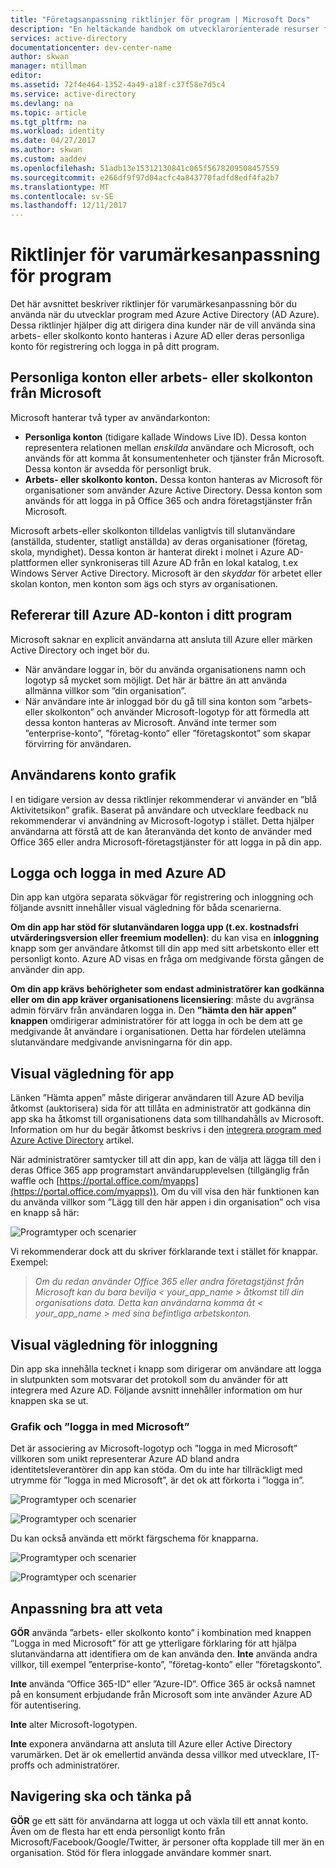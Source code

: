```yaml
---
title: "Företagsanpassning riktlinjer för program | Microsoft Docs"
description: "En heltäckande handbok om utvecklarorienterade resurser för Azure Active Directory"
services: active-directory
documentationcenter: dev-center-name
author: skwan
manager: mtillman
editor: 
ms.assetid: 72f4e464-1352-4a49-a18f-c37f58e7d5c4
ms.service: active-directory
ms.devlang: na
ms.topic: article
ms.tgt_pltfrm: na
ms.workload: identity
ms.date: 04/27/2017
ms.author: skwan
ms.custom: aaddev
ms.openlocfilehash: 51adb13e15312130841c065f5678209508457559
ms.sourcegitcommit: e266df9f97d04acfc4a843770fadfd8edf4fa2b7
ms.translationtype: MT
ms.contentlocale: sv-SE
ms.lasthandoff: 12/11/2017
---
```

# <a name="branding-guidelines-for-applications"></a>Riktlinjer för varumärkesanpassning för program
Det här avsnittet beskriver riktlinjer för varumärkesanpassning bör du använda när du utvecklar program med Azure Active Directory (AD Azure). Dessa riktlinjer hjälper dig att dirigera dina kunder när de vill använda sina arbets- eller skolkonto konto hanteras i Azure AD eller deras personliga konto för registrering och logga in på ditt program.

## <a name="personal-accounts-vs-work-or-school-accounts-from-microsoft"></a>Personliga konton eller arbets- eller skolkonton från Microsoft
Microsoft hanterar två typer av användarkonton:

* **Personliga konton** (tidigare kallade Windows Live ID). Dessa konton representera relationen mellan *enskilda* användare och Microsoft, och används för att komma åt konsumentenheter och tjänster från Microsoft. Dessa konton är avsedda för personligt bruk.
* **Arbets- eller skolkonto konton.** Dessa konton hanteras av Microsoft för organisationer som använder Azure Active Directory. Dessa konton som används för att logga in på Office 365 och andra företagstjänster från Microsoft.

Microsoft arbets-eller skolkonton tilldelas vanligtvis till slutanvändare (anställda, studenter, statligt anställda) av deras organisationer (företag, skola, myndighet). Dessa konton är hanterat direkt i molnet i Azure AD-plattformen eller synkroniseras till Azure AD från en lokal katalog, t.ex Windows Server Active Directory. Microsoft är den *skyddar* för arbetet eller skolan konton, men konton som ägs och styrs av organisationen.

## <a name="referring-to-azure-ad-accounts-in-your-application"></a>Refererar till Azure AD-konton i ditt program
Microsoft saknar en explicit användarna att ansluta till Azure eller märken Active Directory och inget bör du.

* När användare loggar in, bör du använda organisationens namn och logotyp så mycket som möjligt. Det här är bättre än att använda allmänna villkor som ”din organisation”.
* När användare inte är inloggad bör du gå till sina konton som ”arbets- eller skolkonton” och använder Microsoft-logotyp för att förmedla att dessa konton hanteras av Microsoft. Använd inte termer som ”enterprise-konto”, ”företag-konto” eller ”företagskontot” som skapar förvirring för användaren.

## <a name="user-account-pictogram"></a>Användarens konto grafik
I en tidigare version av dessa riktlinjer rekommenderar vi använder en ”blå Aktivitetsikon” grafik. Baserat på användare och utvecklare feedback nu rekommenderar vi användning av Microsoft-logotyp i stället. Detta hjälper användarna att förstå att de kan återanvända det konto de använder med Office 365 eller andra Microsoft-företagstjänster för att logga in på din app.

## <a name="signing-up-and-signing-in-with-azure-ad"></a>Logga och logga in med Azure AD
Din app kan utgöra separata sökvägar för registrering och inloggning och följande avsnitt innehåller visual vägledning för båda scenarierna.

**Om din app har stöd för slutanvändaren logga upp (t.ex. kostnadsfri utvärderingsversion eller freemium modellen)**: du kan visa en **inloggning** knapp som ger användare åtkomst till din app med sitt arbetskonto eller ett personligt konto. Azure AD visas en fråga om medgivande första gången de använder din app.

**Om din app krävs behörigheter som endast administratörer kan godkänna eller om din app kräver organisationens licensiering**: måste du avgränsa admin förvärv från användaren logga in. Den **”hämta den här appen” knappen** omdirigerar administratörer för att logga in och be dem att ge medgivande åt användare i organisationen. Detta har fördelen utelämna slutanvändare medgivande anvisningarna för din app.

## <a name="visual-guidance-for-app-acquisition"></a>Visual vägledning för app
Länken ”Hämta appen” måste dirigerar användaren till Azure AD bevilja åtkomst (auktorisera) sida för att tillåta en administratör att godkänna din app ska ha åtkomst till organisationens data som tillhandahålls av Microsoft. Information om hur du begär åtkomst beskrivs i den [integrera program med Azure Active Directory](active-directory-integrating-applications.md) artikel.

När administratörer samtycker till att din app, kan de välja att lägga till den i deras Office 365 app programstart användarupplevelsen (tillgänglig från waffle och [https://portal.office.com/myapps](https://portal.office.com/myapps)). Om du vill visa den här funktionen kan du använda villkor som ”Lägg till den här appen i din organisation” och visa en knapp så här:

![Programtyper och scenarier](./media/active-directory-branding-guidelines/add-to-my-org.png)

Vi rekommenderar dock att du skriver förklarande text i stället för knappar. Exempel:

> *Om du redan använder Office 365 eller andra företagstjänst från Microsoft kan du bara bevilja < your_app_name > åtkomst till din organisations data. Detta kan användarna komma åt < your_app_name > med sina befintliga arbetskonton.*
> 
> 

## <a name="visual-guidance-for-sign-in"></a>Visual vägledning för inloggning
Din app ska innehålla tecknet i knapp som dirigerar om användare att logga in slutpunkten som motsvarar det protokoll som du använder för att integrera med Azure AD. Följande avsnitt innehåller information om hur knappen ska se ut.

### <a name="pictogram-and-sign-in-with-microsoft"></a>Grafik och ”logga in med Microsoft”
Det är associering av Microsoft-logotyp och ”logga in med Microsoft” villkoren som unikt representerar Azure AD bland andra identitetsleverantörer din app kan stöda. Om du inte har tillräckligt med utrymme för ”logga in med Microsoft”, är det ok att förkorta i ”logga in”.

![Programtyper och scenarier](./media/active-directory-branding-guidelines/sign-in-with-microsoft-light.png)

![Programtyper och scenarier](./media/active-directory-branding-guidelines/sign-in-light.png)

Du kan också använda ett mörkt färgschema för knapparna.

![Programtyper och scenarier](./media/active-directory-branding-guidelines/sign-in-with-microsoft-dark.png)

![Programtyper och scenarier](./media/active-directory-branding-guidelines/sign-in-dark.png)

## <a name="branding-dos-and-donts"></a>Anpassning bra att veta
**GÖR** använda ”arbets- eller skolkonto konto” i kombination med knappen ”Logga in med Microsoft” för att ge ytterligare förklaring för att hjälpa slutanvändarna att identifiera om de kan använda den. **Inte** använda andra villkor, till exempel ”enterprise-konto”, ”företag-konto” eller ”företagskonto”.

**Inte** använda ”Office 365-ID” eller ”Azure-ID”. Office 365 är också namnet på en konsument erbjudande från Microsoft som inte använder Azure AD för autentisering.

**Inte** alter Microsoft-logotypen.

**Inte** exponera användarna att ansluta till Azure eller Active Directory varumärken. Det är ok emellertid använda dessa villkor med utvecklare, IT-proffs och administratörer.

## <a name="navigation-dos-and-donts"></a>Navigering ska och tänka på
**GÖR** ge ett sätt för användarna att logga ut och växla till ett annat konto. Även om de flesta har ett enda personligt konto från Microsoft/Facebook/Google/Twitter, är personer ofta kopplade till mer än en organisation. Stöd för flera inloggade användare kommer snart.

